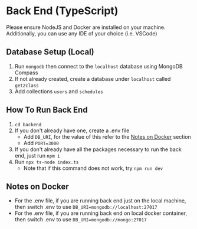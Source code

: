 # Back End (TypeScript)
Please ensure NodeJS and Docker are installed on your machine. Additionally, you can use any IDE of your choice (i.e. VSCode)

## Database Setup (Local)
1. Run `mongodb` then connect to the `localhost` database using MongoDB Compass
2. If not already created, create a database under `localhost` called `get2class`
3. Add collections `users` and `schedules`

## How To Run Back End
1. `cd backend`
2. If you don't already have one, create a .env file
   - Add `DB_URI`, for the value of this refer to the [Notes on Docker](#notes-on-docker) section
   - Add `PORT=3000`
3. If you don't already have all the packages necessary to run the back end, just run `npm i`
4. Run `npx ts-node index.ts`
   - Note that if this command does not work, try `npm run dev`

## Notes on Docker <a name="notes-on-docker"></a>
- For the .env file, if you are running back end just on the local machine, then switch .env to use `DB_URI=mongodb://localhost:27017`
- For the .env file, if you are running back end on local docker container, then switch .env to use `DB_URI=mongodb://mongo:27017`